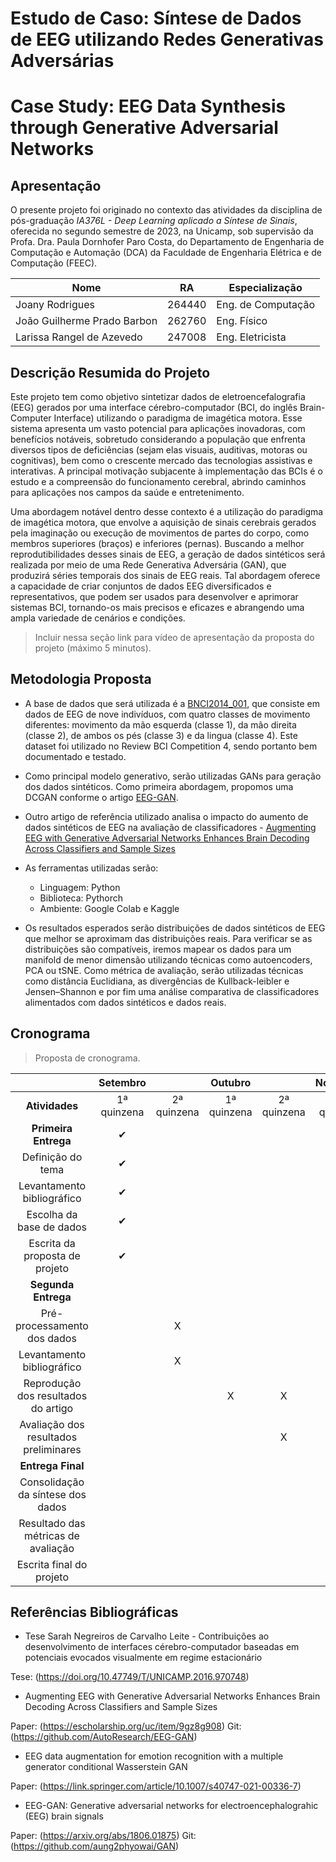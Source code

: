 # Estudo de Caso: Síntese de Dados de EEG utilizando Redes Generativas Adversárias
# Case Study: EEG Data Synthesis through Generative Adversarial Networks

## Apresentação

O presente projeto foi originado no contexto das atividades da disciplina de pós-graduação *IA376L - Deep Learning aplicado a Síntese de Sinais*, 
oferecida no segundo semestre de 2023, na Unicamp, sob supervisão da Profa. Dra. Paula Dornhofer Paro Costa, do Departamento de Engenharia de Computação e Automação (DCA) da Faculdade de Engenharia Elétrica e de Computação (FEEC).

|Nome  | RA | Especialização|
|--|--|--|
| Joany Rodrigues  | 264440  | Eng. de Computação|
| João Guilherme Prado Barbon  | 262760  | Eng. Físico|
| Larissa Rangel de Azevedo  | 247008  | Eng. Eletricista|

## Descrição Resumida do Projeto
<!-- Este projeto tem como objetivo sintetizar dados de eletroencefalografia (EEG) gerados por uma interface cérebro-computador (BCI) utilizando o paradigma de imagética motora. A principal motivação da implementação de uma BCI é o estudo e a compreensão do cérebro, abrindo portas para aplicações na área da saúde e entretenimento. A abordagem do paradigma da imagética motora ocorre pela aquisição dos sinais cerebrais gerados pela imaginação ou realização do movimento de partes do corpo, como membros superiores (braços) ou inferiores (pernas). Assim, os dados sintéticos serão gerados a partir de uma Rede Generativa Adversária (GAN), que apresentará como saída séries temporais representativas dos sinais reais de EEG.  
 -->
Este projeto tem como objetivo sintetizar dados de eletroencefalografia (EEG) gerados por uma interface cérebro-computador (BCI, do inglês Brain-Computer Interface) utilizando o paradigma de imagética motora. Esse sistema apresenta um vasto potencial para aplicações inovadoras, com benefícios notáveis, sobretudo considerando a população que enfrenta diversos tipos de deficiências (sejam elas visuais, auditivas, motoras ou cognitivas), bem como o crescente mercado das tecnologias assistivas e interativas. A principal motivação subjacente à implementação das BCIs é o estudo e a compreensão do funcionamento cerebral, abrindo caminhos para aplicações nos campos da saúde e entretenimento. 

Uma abordagem notável dentro desse contexto é a utilização do paradigma de imagética motora, que envolve a aquisição de sinais cerebrais gerados pela imaginação ou execução de movimentos de partes do corpo, como membros superiores (braços) e inferiores (pernas). Buscando a melhor reprodutibilidades desses sinais de EEG, a geração de dados sintéticos será realizada por meio de uma Rede Generativa Adversária (GAN), que produzirá séries temporais dos sinais de EEG reais. Tal abordagem oferece a capacidade de criar conjuntos de dados EEG diversificados e representativos, que podem ser usados para desenvolver e aprimorar sistemas BCI, tornando-os mais precisos e eficazes e abrangendo uma ampla variedade de cenários e condições. 

> Incluir nessa seção link para vídeo de apresentação da proposta do projeto (máximo 5 minutos).

## Metodologia Proposta
- A base de dados que será utilizada é a [BNCI2014_001](https://moabb.neurotechx.com/docs/generated/moabb.datasets.BNCI2014_001.html#r55ebd47d0fe7-1), que consiste em dados de EEG de nove indivíduos, com quatro classes de movimento diferentes: movimento da mão esquerda (classe 1), da mão direita (classe 2), de ambos os pés (classe 3) e da lingua (classe 4). Este dataset foi utilizado no Review BCI Competition 4, sendo portanto bem documentado e testado.
- Como principal modelo generativo, serão utilizadas GANs para geração dos dados sintéticos. Como primeira abordagem, propomos uma DCGAN conforme o artigo [EEG-GAN](https://arxiv.org/abs/1806.01875).
- Outro artigo de referência utilizado analisa o impacto do aumento de dados sintéticos de EEG na avaliação de classificadores - [Augmenting EEG with Generative Adversarial Networks Enhances Brain Decoding Across Classifiers and Sample Sizes](https://escholarship.org/uc/item/9gz8g908)
-  As ferramentas utilizadas serão:
    - Linguagem:  Python
    - Biblioteca: Pythorch
    - Ambiente: Google Colab e Kaggle
  
- Os resultados esperados serão distribuições de dados sintéticos de EEG que melhor se aproximam das distribuições reais. Para verificar se as distribuições são compatíveis, iremos mapear os dados para um manifold de menor dimensão utilizando técnicas como autoencoders, PCA ou tSNE. Como métrica de avaliação, serão utilizadas técnicas como distância Euclidiana, as divergências de Kullback-leibler e Jensen–Shannon e por fim uma análise comparativa de classificadores alimentados com dados sintéticos e dados reais.

## Cronograma
> Proposta de cronograma.

|                                       | Setembro     |             | Outubro     |             | Novembro    |             |
|:-------------------------------------:|:------------:|:-----------:|:-----------:|:-----------:|:-----------:|:-----------:|
| **Atividades**                            | 1ª quinzena  | 2ª quinzena | 1ª quinzena | 2ª quinzena | 1ª quinzena | 2ª quinzena |
| **Primeira Entrega**                    | ✔            |             |             |             |             |             |
| Definição do tema                     | ✔            |             |             |             |             |             |
| Levantamento bibliográfico            | ✔            |             |             |             |             |             |
| Escolha da base de dados              |✔            |             |             |             |             |             |
| Escrita da proposta de projeto        | ✔            |             |             |             |             |             |
| **Segunda Entrega**                   |              |             |             |             |             |             |
| Pré-processamento dos dados           |              | X           |             |             |             |             |
| Levantamento bibliográfico           |              | X           |             |             |             |             |
| Reprodução dos resultados do artigo   |              |             | X           | X           |             |             |
| Avaliação dos resultados preliminares |              |             |             | X           |             |             |
| **Entrega Final**                         |              |             |             |             |             |             |
| Consolidação da síntese dos dados     |              |             |             |             | X           |             |
| Resultado das métricas de avaliação   |              |             |             |             | X           | X           |
| Escrita final do projeto              |              |             |             |             |             | X           |


## Referências Bibliográficas
- Tese Sarah Negreiros de Carvalho Leite - Contribuições ao desenvolvimento de interfaces cérebro-computador baseadas em potenciais evocados visualmente em regime estacionário

Tese: (https://doi.org/10.47749/T/UNICAMP.2016.970748)

- Augmenting EEG with Generative Adversarial Networks Enhances Brain Decoding Across Classifiers and Sample Sizes

Paper: (https://escholarship.org/uc/item/9gz8g908)
Git: (https://github.com/AutoResearch/EEG-GAN)

- EEG data augmentation for emotion recognition with a multiple generator conditional Wasserstein GAN

Paper: (https://link.springer.com/article/10.1007/s40747-021-00336-7)

- EEG-GAN: Generative adversarial networks for electroencephalograhic (EEG) brain signals

Paper: (https://arxiv.org/abs/1806.01875)
Git: (https://github.com/aung2phyowai/GAN)


